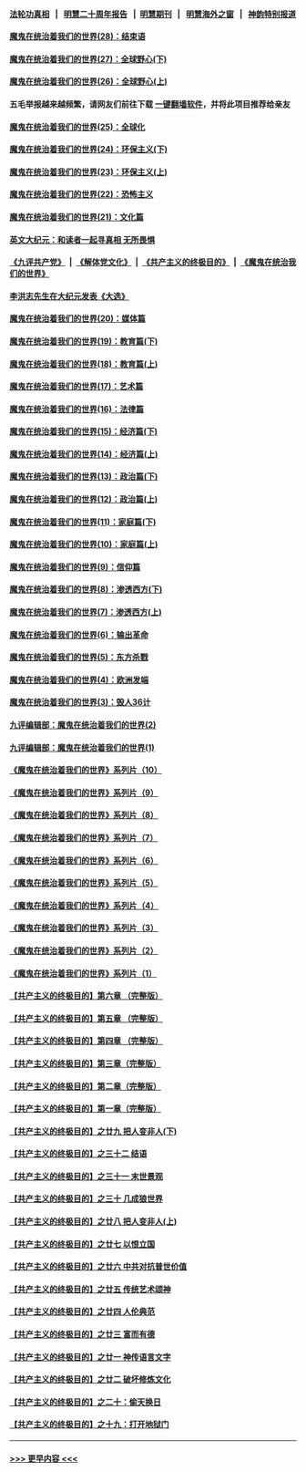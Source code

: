 #### [法轮功真相](https://github.com/gfw-breaker/truth/blob/master/README.md?t=0) &nbsp;&nbsp;|&nbsp;&nbsp; [明慧二十周年报告](https://github.com/gfw-breaker/mh-reports/blob/master/README.md?t=0) &nbsp;&nbsp;|&nbsp;&nbsp;[明慧期刊](https://github.com/gfw-breaker/mh-qikan) &nbsp;&nbsp;|&nbsp;&nbsp; [明慧海外之窗](https://github.com/gfw-breaker/mh-news/blob/master/README.md?t=0) &nbsp;&nbsp;|&nbsp;&nbsp; [神韵特别报道](https://github.com/gfw-breaker/mh-news/blob/master/shenyun.md?t=0)
#### [魔鬼在统治着我们的世界(28)：结束语](../pages/nsc422/n10936246.md?t=06151451) 
#### [魔鬼在统治着我们的世界(27)：全球野心(下)](../pages/nsc422/n10928319.md?t=06151451) 
#### [魔鬼在统治着我们的世界(26)：全球野心(上)](../pages/nsc422/n10900318.md?t=06151451) 
#### 五毛举报越来越频繁，请网友们前往下载 [一键翻墙软件](https://github.com/gfw-breaker/ssr-accounts)，并将此项目推荐给亲友
#### [魔鬼在统治着我们的世界(25)：全球化](../pages/nsc422/n10788205.md?t=06151451) 
#### [魔鬼在统治着我们的世界(24)：环保主义(下)](../pages/nsc422/n10695307.md?t=06151451) 
#### [魔鬼在统治着我们的世界(23)：环保主义(上)](../pages/nsc422/n10688613.md?t=06151451) 
#### [魔鬼在统治着我们的世界(22)：恐怖主义](../pages/nsc422/n10614727.md?t=06151451) 
#### [魔鬼在统治着我们的世界(21)：文化篇](../pages/nsc422/n10597706.md?t=06151451) 
#### [英文大纪元：和读者一起寻真相 无所畏惧](../pages/nsc422/n12542027.md?t=06151451) 
#### [《九评共产党》](https://github.com/begood0513/9ping.md/blob/master/README.md) &nbsp;|&nbsp; [《解体党文化》](../../../../jtdwh.md/blob/master/README.md)  &nbsp;|&nbsp; [《共产主义的终极目的》](../../../../gczydzjmd.md/blob/master/README.md) &nbsp;|&nbsp; [《魔鬼在统治我们的世界》](../../../../mgztzwmdsj.md/blob/master/README.md) 
#### [李洪志先生在大纪元发表《大选》](../pages/nsc422/n12534746.md?t=06151451) 
#### [魔鬼在统治着我们的世界(20)：媒体篇](../pages/nsc422/n10586579.md?t=06151451) 
#### [魔鬼在统治着我们的世界(19)：教育篇(下)](../pages/nsc422/n10564808.md?t=06151451) 
#### [魔鬼在统治着我们的世界(18)：教育篇(上)](../pages/nsc422/n10526970.md?t=06151451) 
#### [魔鬼在统治着我们的世界(17)：艺术篇](../pages/nsc422/n10499093.md?t=06151451) 
#### [魔鬼在统治着我们的世界(16)：法律篇](../pages/nsc422/n10485969.md?t=06151451) 
#### [魔鬼在统治着我们的世界(15)：经济篇(下)](../pages/nsc422/n10469975.md?t=06151451) 
#### [魔鬼在统治着我们的世界(14)：经济篇(上)](../pages/nsc422/n10457370.md?t=06151451) 
#### [魔鬼在统治着我们的世界(13)：政治篇(下)](../pages/nsc422/n10448270.md?t=06151451) 
#### [魔鬼在统治着我们的世界(12)：政治篇(上)](../pages/nsc422/n10444576.md?t=06151451) 
#### [魔鬼在统治着我们的世界(11)：家庭篇(下)](../pages/nsc422/n10440961.md?t=06151451) 
#### [魔鬼在统治着我们的世界(10)：家庭篇(上)](../pages/nsc422/n10435448.md?t=06151451) 
#### [魔鬼在统治着我们的世界(9)：信仰篇](../pages/nsc422/n10432159.md?t=06151451) 
#### [魔鬼在统治着我们的世界(8)：渗透西方(下)](../pages/nsc422/n10429603.md?t=06151451) 
#### [魔鬼在统治着我们的世界(7)：渗透西方(上)](../pages/nsc422/n10426013.md?t=06151451) 
#### [魔鬼在统治着我们的世界(6)：输出革命](../pages/nsc422/n10421536.md?t=06151451) 
#### [魔鬼在统治着我们的世界(5)：东方杀戮](../pages/nsc422/n10417707.md?t=06151451) 
#### [魔鬼在统治着我们的世界(4)：欧洲发端](../pages/nsc422/n10414890.md?t=06151451) 
#### [魔鬼在统治着我们的世界(3)：毁人36计](../pages/nsc422/n10411583.md?t=06151451) 
#### [九评编辑部：魔鬼在统治着我们的世界(2)](../pages/nsc422/n10410036.md?t=06151451) 
#### [九评编辑部：魔鬼在统治着我们的世界(1)](../pages/nsc422/n10406825.md?t=06151451) 
#### [《魔鬼在统治着我们的世界》系列片（10）](../pages/nsc422/n12292670.md?t=06151451) 
#### [《魔鬼在统治着我们的世界》系列片（9）](../pages/nsc422/n12290859.md?t=06151451) 
#### [《魔鬼在统治着我们的世界》系列片（8）](../pages/nsc422/n12287445.md?t=06151451) 
#### [《魔鬼在统治着我们的世界》系列片（7）](../pages/nsc422/n12283425.md?t=06151451) 
#### [《魔鬼在统治着我们的世界》系列片（6）](../pages/nsc422/n12282314.md?t=06151451) 
#### [《魔鬼在统治着我们的世界》系列片（5）](../pages/nsc422/n12281419.md?t=06151451) 
#### [《魔鬼在统治着我们的世界》系列片（4）](../pages/nsc422/n12274024.md?t=06151451) 
#### [《魔鬼在统治着我们的世界》系列片（3）](../pages/nsc422/n12271322.md?t=06151451) 
#### [《魔鬼在统治着我们的世界》系列片（2）](../pages/nsc422/n12269049.md?t=06151451) 
#### [《魔鬼在统治着我们的世界》系列片（1）](../pages/nsc422/n12267575.md?t=06151451) 
#### [【共产主义的终极目的】第六章 （完整版）](../pages/nsc422/n11428913.md?t=06151451) 
#### [【共产主义的终极目的】第五章 （完整版）](../pages/nsc422/n11428912.md?t=06151451) 
#### [【共产主义的终极目的】第四章 （完整版）](../pages/nsc422/n11428907.md?t=06151451) 
#### [【共产主义的终极目的】第三章（完整版）](../pages/nsc422/n11428848.md?t=06151451) 
#### [【共产主义的终极目的】第二章（完整版）](../pages/nsc422/n11428831.md?t=06151451) 
#### [【共产主义的终极目的】第一章（完整版）](../pages/nsc422/n11417651.md?t=06151451) 
#### [【共产主义的终极目的】之廿九 把人变非人(下)](../pages/nsc422/n11344140.md?t=06151451) 
#### [【共产主义的终极目的】之三十二 结语](../pages/nsc422/n11360535.md?t=06151451) 
#### [【共产主义的终极目的】之三十一 末世景观](../pages/nsc422/n11351129.md?t=06151451) 
#### [【共产主义的终极目的】之三十 几成狼世界](../pages/nsc422/n11348280.md?t=06151451) 
#### [【共产主义的终极目的】之廿八 把人变非人(上)](../pages/nsc422/n11340492.md?t=06151451) 
#### [【共产主义的终极目的】之廿七 以恨立国](../pages/nsc422/n11336944.md?t=06151451) 
#### [【共产主义的终极目的】之廿六 中共对抗普世价值](../pages/nsc422/n11324785.md?t=06151451) 
#### [【共产主义的终极目的】之廿五 传统艺术颂神](../pages/nsc422/n11296396.md?t=06151451) 
#### [【共产主义的终极目的】之廿四 人伦典范](../pages/nsc422/n11296397.md?t=06151451) 
#### [【共产主义的终极目的】之廿三 富而有德](../pages/nsc422/n11283598.md?t=06151451) 
#### [【共产主义的终极目的】之廿一 神传语言文字](../pages/nsc422/n11263265.md?t=06151451) 
#### [【共产主义的终极目的】之廿二 破坏修炼文化](../pages/nsc422/n11245728.md?t=06151451) 
#### [【共产主义的终极目的】之二十：偷天换日](../pages/nsc422/n11238846.md?t=06151451) 
#### [【共产主义的终极目的】之十九：打开地狱门](../pages/nsc422/n11206376.md?t=06151451) 

----
#### [ >>> 更早内容 <<< ](../indexes/nsc422-earlier.md)
